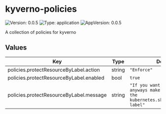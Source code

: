 # kyverno-policies

![Version: 0.0.5](https://img.shields.io/badge/Version-0.0.5-informational?style=flat-square) ![Type: application](https://img.shields.io/badge/Type-application-informational?style=flat-square) ![AppVersion: 0.0.5](https://img.shields.io/badge/AppVersion-0.0.5-informational?style=flat-square)

A collection of policies for kyverno

## Values

| Key | Type | Default | Description |
|-----|------|---------|-------------|
| policies.protectResourceByLabel.action | string | `"Enforce"` |  |
| policies.protectResourceByLabel.enabled | bool | `true` |  |
| policies.protectResourceByLabel.message | string | `"If you want to delete it anyways make sure to remove the kubernetes.she.net/protected label"` |  |


